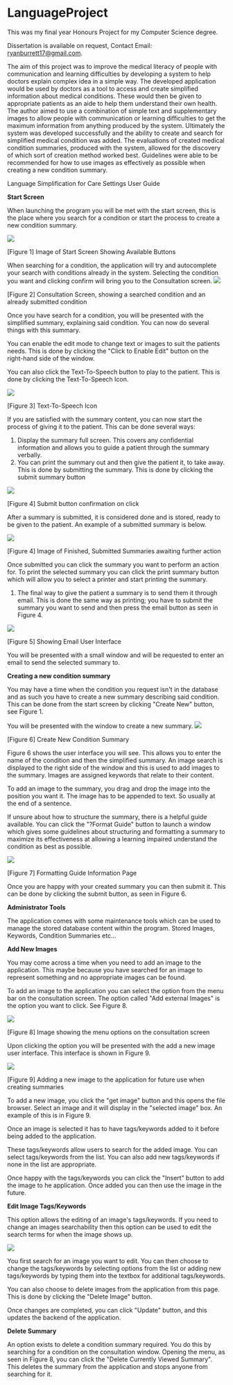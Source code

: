 # LanguageProject

This was my final year Honours Project for my Computer Science degree. 

Dissertation is available on request, Contact Email: ryanburrett17@gmail.com.

The aim of this project was to improve the medical literacy of people with communication and learning difficulties by developing a system to help doctors explain complex idea in a simple way. The developed application would be used by doctors as a tool to access and create simplified information about medical conditions. These would then be given to appropriate patients as an aide to help them understand their own health. The author aimed to use a combination of simple text and supplementary images to allow people with communication or learning difficulties to get the maximum information from anything produced by the system. Ultimately the system was developed successfully and the ability to create and search for simplified medical condition was added. The evaluations of created medical condition summaries, produced with the system, allowed for the discovery of which sort of creation method worked best. Guidelines were able to be recommended for how to use images as effectively as possible when creating a new condition summary. 



Language Simplification for Care Settings User Guide

**Start Screen**

When launching the program you will be met with the start screen, this is the place where you search for a condition or start the process to create a new condition summary.

![](RackMultipart20200524-4-3v6jws_html_1bd8326525373563.png)

[Figure 1] Image of Start Screen Showing Available Buttons

When searching for a condition, the application will try and autocomplete your search with conditions already in the system. Selecting the condition you want and clicking confirm will bring you to the Consultation screen. ![](RackMultipart20200524-4-3v6jws_html_548fa1f67f91687d.png)

[Figure 2] Consultation Screen, showing a searched condition and an already submitted condition

Once you have search for a condition, you will be presented with the simplified summary, explaining said condition. You can now do several things with this summary.

You can enable the edit mode to change text or images to suit the patients needs. This is done by clicking the &quot;Click to Enable Edit&quot; button on the right-hand side of the window.

You can also click the Text-To-Speech button to play to the patient. This is done by clicking the Text-To-Speech Icon.

![](RackMultipart20200524-4-3v6jws_html_34e5f441603e4.png)

[Figure 3] Text-To-Speech Icon

If you are satisfied with the summary content, you can now start the process of giving it to the patient. This can be done several ways:

1. Display the summary full screen. This covers any confidential information and allows you to guide a patient through the summary verbally.
2. You can print the summary out and then give the patient it, to take away. This is done by submitting the summary. This is done by clicking the submit summary button

![](RackMultipart20200524-4-3v6jws_html_9c8463554811a390.png)

[Figure 4] Submit button confirmation on click

After a summary is submitted, it is considered done and is stored, ready to be given to the patient. An example of a submitted summary is below.

![](RackMultipart20200524-4-3v6jws_html_9faaba4d572fb152.png)

[Figure 4] Image of Finished, Submitted Summaries awaiting further action

Once submitted you can click the summary you want to perform an action for. To print the selected summary you can click the print summary button which will allow you to select a printer and start printing the summary.

1. The final way to give the patient a summary is to send them it through email. This is done the same way as printing; you have to submit the summary you want to send and then press the email button as seen in Figure 4.

![](RackMultipart20200524-4-3v6jws_html_d739d804e698a505.png)

[Figure 5] Showing Email User Interface

You will be presented with a small window and will be requested to enter an email to send the selected summary to.

**Creating a new condition summary**

You may have a time when the condition you request isn&#39;t in the database and as such you have to create a new summary describing said condition. This can be done from the start screen by clicking &quot;Create New&quot; button, see Figure 1.

You will be presented with the window to create a new summary. ![](RackMultipart20200524-4-3v6jws_html_840347d19810895f.png)

[Figure 6] Create New Condition Summary

Figure 6 shows the user interface you will see. This allows you to enter the name of the condition and then the simplified summary. An image search is displayed to the right side of the window and this is used to add images to the summary. Images are assigned keywords that relate to their content.

To add an image to the summary, you drag and drop the image into the position you want it. The image has to be appended to text. So usually at the end of a sentence.

If unsure about how to structure the summary, there is a helpful guide available. You can click the &quot;?Format Guide&quot; button to launch a window which gives some guidelines about structuring and formatting a summary to maximize its effectiveness at allowing a learning impaired understand the condition as best as possible.

![](RackMultipart20200524-4-3v6jws_html_382ffc52822a977d.png)

[Figure 7] Formatting Guide Information Page

Once you are happy with your created summary you can then submit it. This can be done by clicking the submit button, as seen in Figure 6.

**Administrator Tools**

The application comes with some maintenance tools which can be used to manage the stored database content within the program. Stored Images, Keywords, Condition Summaries etc…

**Add New Images**

You may come across a time when you need to add an image to the application. This maybe because you have searched for an image to represent something and no appropriate images can be found.

To add an image to the application you can select the option from the menu bar on the consultation screen. The option called &quot;Add external Images&quot; is the option you want to click. See Figure 8.

![](RackMultipart20200524-4-3v6jws_html_39e9f3770d67fb5.png)

[Figure 8] Image showing the menu options on the consultation screen

Upon clicking the option you will be presented with the add a new image user interface. This interface is shown in Figure 9.

![](RackMultipart20200524-4-3v6jws_html_71f2b2295ee4a0cf.png)

[Figure 9] Adding a new image to the application for future use when creating summaries

To add a new image, you click the &quot;get image&quot; button and this opens the file browser. Select an image and it will display in the &quot;selected image&quot; box. An example of this is in Figure 9.

Once an image is selected it has to have tags/keywords added to it before being added to the application.

These tags/keywords allow users to search for the added image. You can select tags/keywords from the list. You can also add new tags/keywords if none in the list are appropriate.

Once happy with the tags/keywords you can click the &quot;Insert&quot; button to add the image to he application. Once added you can then use the image in the future.

**Edit Image Tags/Keywords**

This option allows the editing of an image&#39;s tags/keywords. If you need to change an images searchability then this option can be used to edit the search terms for when the image shows up.

![](RackMultipart20200524-4-3v6jws_html_24120c6beed2cc61.png)

You first search for an image you want to edit. You can then choose to change the tags/keywords by selecting options from the list or adding new tags/keywords by typing them into the textbox for additional tags/keywords.

You can also choose to delete images from the application from this page. This is done by clicking the &quot;Delete Image&quot; button.

Once changes are completed, you can click &quot;Update&quot; button, and this updates the backend of the application.

**Delete Summary**

An option exists to delete a condition summary required. You do this by searching for a condition on the consultation window. Opening the menu, as seen in Figure 8, you can click the &quot;Delete Currently Viewed Summary&quot;. This deletes the summary from the application and stops anyone from searching for it.
